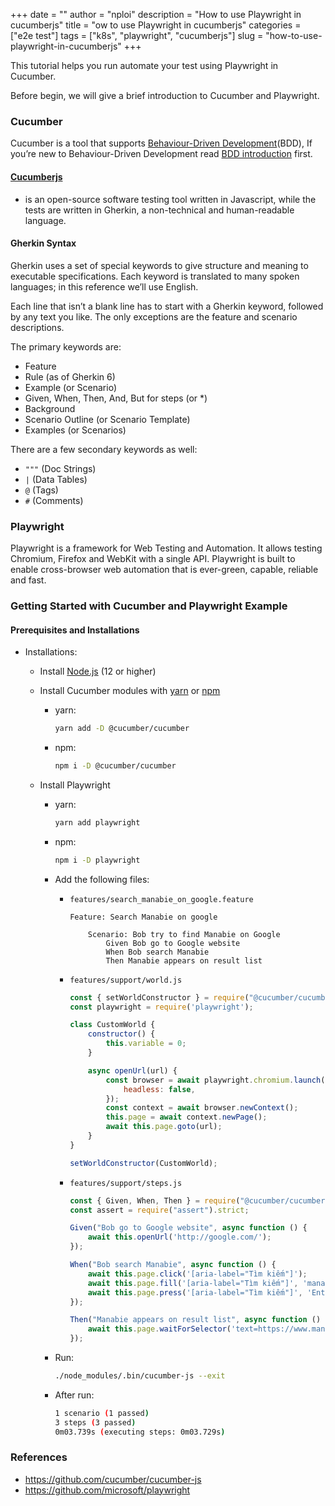 +++
date = ""
author = "nploi"
description = "How to use Playwright in cucumberjs"
title = "ow to use Playwright in cucumberjs"
categories = ["e2e test"]
tags = ["k8s", "playwright", "cucumberjs"]
slug = "how-to-use-playwright-in-cucumberjs"
+++

This tutorial helps you run automate your test using Playwright in Cucumber.

Before begin, we will give a brief introduction to Cucumber and Playwright.

### Cucumber

Cucumber is a tool that supports [Behaviour-Driven Development](https://cucumber.io/docs/bdd)(BDD), If you’re new to Behaviour-Driven Development read [BDD introduction](https://cucumber.io/docs/bdd/) first.

#### [Cucumberjs](https://github.com/cucumber/cucumber-js)
-  is an open-source software testing tool written in Javascript, while the tests are written in Gherkin, a non-technical and human-readable language.

#### Gherkin Syntax
Gherkin uses a set of special keywords to give structure and meaning to executable specifications. Each keyword is translated to many spoken languages; in this reference we’ll use English.

Each line that isn’t a blank line has to start with a Gherkin keyword, followed by any text you like. The only exceptions are the feature and scenario descriptions.

The primary keywords are:

- Feature
- Rule (as of Gherkin 6)
- Example (or Scenario)
- Given, When, Then, And, But for steps (or *)
- Background
- Scenario Outline (or Scenario Template)
- Examples (or Scenarios)

There are a few secondary keywords as well:

- `"""` (Doc Strings)
- `|` (Data Tables)
- `@` (Tags)
- `#` (Comments)

### Playwright

Playwright is a framework for Web Testing and Automation. It allows testing Chromium, Firefox and WebKit with a single API. Playwright is built to enable cross-browser web automation that is ever-green, capable, reliable and fast.

### Getting Started with Cucumber and Playwright Example

#### Prerequisites and Installations

- Installations:
  - Install [Node.js](https://nodejs.org/en/) (12 or higher)
  - Install Cucumber modules with [yarn](https://yarnpkg.com/en/) or [npm](https://www.npmjs.com/)
    - yarn:

        ```bash
        yarn add -D @cucumber/cucumber
        ```
    - npm:

        ```bash
        npm i -D @cucumber/cucumber
        ```

  - Install Playwright
    - yarn:
        ```bash
        yarn add playwright
        ```
    - npm:
        ```bash
        npm i -D playwright
        ```
    - Add the following files:
      - `features/search_manabie_on_google.feature`

        ```feature
        Feature: Search Manabie on google

            Scenario: Bob try to find Manabie on Google
                Given Bob go to Google website
                When Bob search Manabie
                Then Manabie appears on result list
        ```
      - `features/support/world.js`

        ```javascript
        const { setWorldConstructor } = require("@cucumber/cucumber");
        const playwright = require('playwright');

        class CustomWorld {
            constructor() {
                this.variable = 0;
            }

            async openUrl(url) {
                const browser = await playwright.chromium.launch({
                    headless: false,
                });
                const context = await browser.newContext();
                this.page = await context.newPage();
                await this.page.goto(url);
            }
        }

        setWorldConstructor(CustomWorld);
        ```

      - `features/support/steps.js`

        ```javascript
        const { Given, When, Then } = require("@cucumber/cucumber");
        const assert = require("assert").strict;

        Given("Bob go to Google website", async function () {
            await this.openUrl('http://google.com/');
        });

        When("Bob search Manabie", async function () {
            await this.page.click('[aria-label="Tìm kiếm"]');
            await this.page.fill('[aria-label="Tìm kiếm"]', 'manabie');
            await this.page.press('[aria-label="Tìm kiếm"]', 'Enter')
        });

        Then("Manabie appears on result list", async function () {
            await this.page.waitForSelector('text=https://www.manabie.vn');
        });
        ```

    - Run:

        ```bash
        ./node_modules/.bin/cucumber-js --exit
        ```

    - After run:

        ```bash
        1 scenario (1 passed)
        3 steps (3 passed)
        0m03.739s (executing steps: 0m03.729s)
        ```

### References

- <https://github.com/cucumber/cucumber-js>
- <https://github.com/microsoft/playwright>
